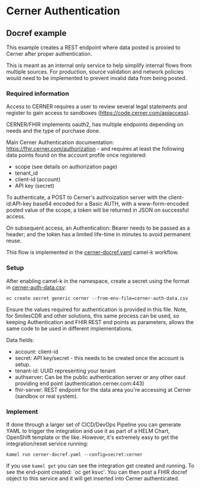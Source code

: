# Cerner Authentication

## Docref example

This example creates a REST endpoint where data posted is proxied to Cerner after proper authentication. 

This is meant as an internal only service to help simplify internal flows from multiple sources. For production, source validation and network policies would need to be implemented to prevent invalid data from being posted.

### Required information

Access to CERNER requires a user to review several legal statements and register to gain access to sandboxes (https://code.cerner.com/apiaccess).

CERNER/FHIR implements oauth2, has multiple endpoints depending on needs and the type of purchase done.

Main Cerner Authentication documentation: https://fhir.cerner.com/authorization - and requires at least the following data points found on the account profile once registered:

* scope (see details on authorization page)
* tenant_id
* client-id (account)
* API key (secret)

To authenticate, a POST to Cerner's authroization server with the client-id:API-key base64 encoded for a Basic AUTH, with a www-form-encoded posted value of the scope, a token will be returned in JSON on successful access.

On subsequent access, an Authentication: Bearer <token> needs to be passed as a header; and the token has a limited life-time in minutes to avoid permanent reuse.

This flow is implemented in the [cerner-docref.yaml](cerner-docref.yaml) camel-k workflow. 

### Setup

After enabling camel-k in the namespace, create a secret using the format in [cerner-auth-data.csv](cerner-auth-data.csv):

`oc create secret generic cerner --from-env-file=cerner-auth-data.csv`

Ensure the values required for authentication is provided in this file. Note, for SmilesCDR and other solutions, this same process can be used, so keeping Authentication and FHIR REST end points as parameters, allows the same code to be used in different implementations.

Data fields:
* account: client-id
* secret: API key/secret - this needs to be created once the account is setup.
* tenant-id:  UUID representing your tenant
* authserver: Can be the public authentication server or any other oaut providing end point (authentication.cerner.com:443)
* fhir-server: REST endpoint for the data area you're accessing at Cerner (sandbox or real system).

### Implement

If done through a larger set of CICD/DevOps Pipeline you can generate YAML to trigger the integration and use it as part of a HELM Chart, OpenShift template or the like. However, it's extremely easy to get the integration/reset service running:

`kamel run cerner-docref.yaml --config=secret:cerner`

If you use `kamel get` you can see the integration get created and running.  To see the end-point created: `oc get ksvc'. You can then post a FHIR docref object to this service and it will get inserted into Cerner authenticated. 
